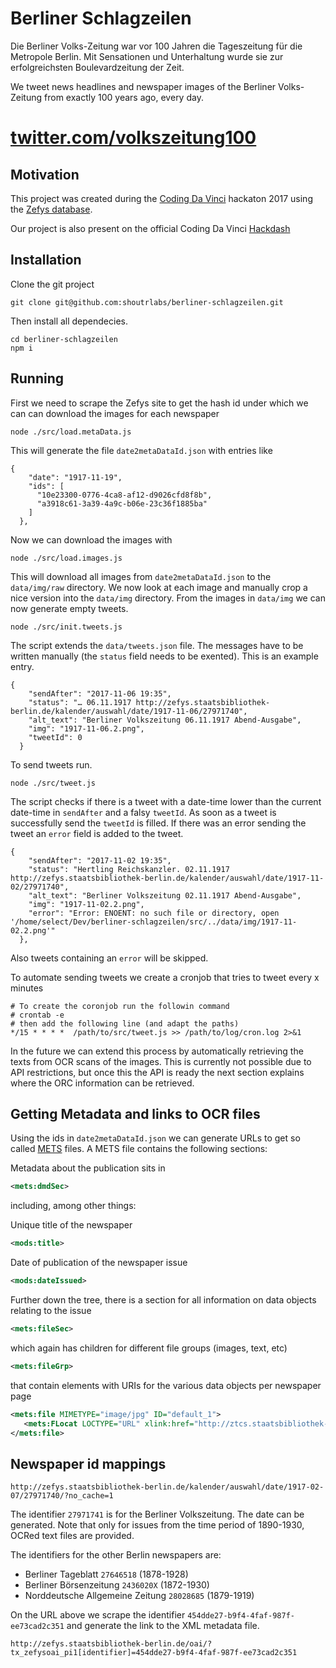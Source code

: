 # Berliner Schlagzeilen

Die Berliner Volks-Zeitung war vor 100 Jahren die Tageszeitung für die Metropole Berlin. Mit Sensationen und Unterhaltung wurde sie zur erfolgreichsten Boulevardzeitung der Zeit.

We tweet news headlines and newspaper images of the Berliner Volks-Zeitung from exactly 100 years ago, every day.

# [twitter.com/volkszeitung100](https://twitter.com/Volkszeitung100)

## Motivation

This project was created during the [Coding Da Vinci](https://codingdavinci.de/) hackaton 2017 using the [Zefys database](http://zefys.staatsbibliothek-berlin.de/).

Our project is also present on the official Coding Da Vinci [Hackdash](https://hackdash.org/projects/59ec6cc287d0970a0e0a3ca8)

## Installation

Clone the git project 

```
git clone git@github.com:shoutrlabs/berliner-schlagzeilen.git
```

Then install all dependecies.
```
cd berliner-schlagzeilen
npm i
```

## Running

First we need to scrape the Zefys site to get the hash id under which we can can download the images for each newspaper

```
node ./src/load.metaData.js
```

This will generate the file `date2metaDataId.json` with entries like
```
{
    "date": "1917-11-19",
    "ids": [
      "10e23300-0776-4ca8-af12-d9026cfd8f8b",
      "a3918c61-3a39-4a9c-b06e-23c36f1885ba"
    ]
  },
```

Now we can download the images with

```
node ./src/load.images.js
```

This will download all images from `date2metaDataId.json` to the `data/img/raw` directory. We now look at each image and manually crop a nice version into the `data/img` directory. From the images in `data/img` we can now generate empty tweets.

```
node ./src/init.tweets.js
```

The script extends the `data/tweets.json` file. The messages have to be written manually (the `status` field needs to be exented). This is an example entry.

```
{
    "sendAfter": "2017-11-06 19:35",
    "status": "… 06.11.1917 http://zefys.staatsbibliothek-berlin.de/kalender/auswahl/date/1917-11-06/27971740",
    "alt_text": "Berliner Volkszeitung 06.11.1917 Abend-Ausgabe",
    "img": "1917-11-06.2.png",
    "tweetId": 0
  }
```

To send tweets run.

```
node ./src/tweet.js
```

The script checks if there is a tweet with a date-time lower than the current date-time in `sendAfter` and a falsy `tweetId`. As soon as a tweet is successfully send the `tweetId` is filled. If there was an error sending the tweet an `error` field is added to the tweet.

```
{
    "sendAfter": "2017-11-02 19:35",
    "status": "Hertling Reichskanzler. 02.11.1917 http://zefys.staatsbibliothek-berlin.de/kalender/auswahl/date/1917-11-02/27971740",
    "alt_text": "Berliner Volkszeitung 02.11.1917 Abend-Ausgabe",
    "img": "1917-11-02.2.png",
    "error": "Error: ENOENT: no such file or directory, open '/home/select/Dev/berliner-schlagzeilen/src/../data/img/1917-11-02.2.png'"
  },
```

Also tweets containing an `error` will be skipped.

To automate sending tweets we create a cronjob that tries to tweet every x minutes

```
# To create the coronjob run the followin command
# crontab -e
# then add the following line (and adapt the paths)
*/15 * * * *  /path/to/src/tweet.js >> /path/to/log/cron.log 2>&1
```

In the future we can extend this process by automatically retrieving the texts from OCR scans of the images. This is currently not possible due to API restrictions, but once this the API is ready the next section explains where the ORC information can be retrieved.

## Getting Metadata and links to OCR files

Using the ids in `date2metaDataId.json` we can generate URLs to get so called [METS](https://www.loc.gov/standards/mets/) files. A METS file contains the following sections:

Metadata about the publication sits in
```xml
<mets:dmdSec>
```
including, among other things:

Unique title of the newspaper
```xml
<mods:title>
```
Date of publication of the newspaper issue
```xml
<mods:dateIssued>
```

Further down the tree, there is a section for all information on data objects relating to the issue
```xml
<mets:fileSec>
```
which again has children for different file groups (images, text, etc)
```xml
<mets:fileGrp>
```
that contain elements with URIs for the various data objects per newspaper page
```xml
<mets:file MIMETYPE="image/jpg" ID="default_1">
   <mets:FLocat LOCTYPE="URL" xlink:href="http://ztcs.staatsbibliothek-berlin.de/zefys_contentServer.php?action=metsImage&format=png&metsFile=454dde27-b9f4-4faf-987f-ee73cad2c351&divID=phys_1&width=1200&metsFileGroup=PRESENTATION"/>
</mets:file>
```

## Newspaper id mappings

```
http://zefys.staatsbibliothek-berlin.de/kalender/auswahl/date/1917-02-07/27971740/?no_cache=1
```

The identifier `27971741` is for the Berliner Volkszeitung. The date can be generated. Note that only for issues from the time period of 1890-1930, OCRed text files are provided.

The identifiers for the other Berlin newspapers are:
- Berliner Tageblatt ```27646518``` (1878-1928)
- Berliner Börsenzeitung ```2436020X``` (1872-1930)
- Norddeutsche Allgemeine Zeitung ```28028685``` (1879-1919)

On the URL above we scrape the identifier `454dde27-b9f4-4faf-987f-ee73cad2c351` and generate the link to the XML metadata file.

```
http://zefys.staatsbibliothek-berlin.de/oai/?tx_zefysoai_pi1[identifier]=454dde27-b9f4-4faf-987f-ee73cad2c351
```
